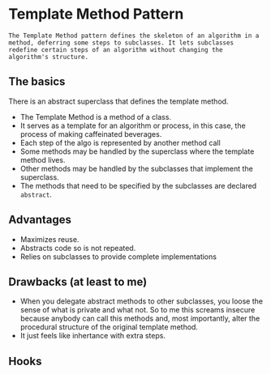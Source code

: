 # Template Method Pattern

```
The Template Method pattern defines the skeleton of an algorithm in a method, deferring some steps to subclasses. It lets subclasses redefine certain steps of an algorithm without changing the algorithm's structure.
```

## The basics

There is an abstract superclass that defines the template method.

- The Template Method is a method of a class.
- It serves as a template for an algorithm or process, in this case, the process of making caffeinated beverages.
- Each step of the algo is represented by another method call
- Some methods may be handled by the superclass where the template method lives.
- Other methods may be handled by the subclasses that implement the superclass.
- The methods that need to be specified by the subclasses are declared `abstract`.

## Advantages

- Maximizes reuse.
- Abstracts code so is not repeated.
- Relies on subclasses to provide complete implementations

## Drawbacks (at least to me)

- When you delegate abstract methods to other subclasses, you loose the sense of what is private and what not. So to me this screams insecure because anybody can call this methods and, most importantly, alter the procedural structure of the original template method.
- It just feels like inhertance with extra steps.

## Hooks



